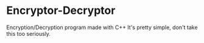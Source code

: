# Encryptor-Decryptor
Encryption/Decryption program made with C++
It's pretty simple, don't take this too seriously.
